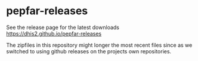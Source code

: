 # pepfar-releases

See the release page for the latest downloads https://dhis2.github.io/pepfar-releases

The zipfiles in this repository might longer the most recent files since as we switched to using github releases on the projects own repositories.
